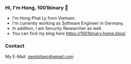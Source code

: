 ### Hi, I'm Hong, 1001binary 👋

- I'm Hong Phat Ly from Vietnam.
- I'm currently working as Software Engineer in Germany.
- In addition, I am Security Researcher as well.
- You can find my blog here https://1001binary.home.blog/

### Contact
My E-Mail: zerobitsec@gmail.com
